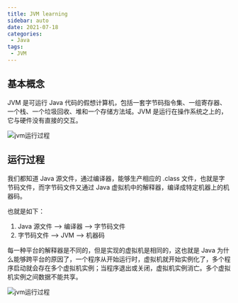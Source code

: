 ```yaml
---
title: JVM learning
sidebar: auto
date: 2021-07-18
categories:
 - Java
tags:
 - JVM
---
```


## 基本概念

JVM 是可运行 Java 代码的假想计算机，包括一套字节码指令集、一组寄存器、一个栈、一个垃圾回收、堆和一个存储方法域。JVM 是运行在操作系统之上的，它与硬件没有直接的交互。

<img :src="$withBase('/img/java/jvm/JVM.png')" alt="jvm运行过程">

## 运行过程

我们都知道 Java 源文件，通过编译器，能够生产相应的 .class 文件，也就是字节码文件，而字节码文件又通过 Java 虚拟机中的解释器，编译成特定机器上的机器码。

也就是如下：

1. Java 源文件 -->  编译器 -->  字节码文件
2. 字节码文件 -->   JVM -->  机器码

每一种平台的解释器是不同的，但是实现的虚拟机是相同的，这也就是 Java 为什么能够跨平台的原因了，一个程序从开始运行时，虚拟机就开始实例化了，多个程序启动就会存在多个虚拟机实例；当程序退出或关闭，虚拟机实例消亡。多个虚拟机实例之间数据不能共享。

<img :src="$withBase('/img/java/jvm/jvm运行过程.png')" alt="jvm运行过程">
